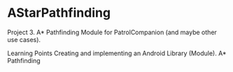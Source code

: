 # AStarPathfinding
Project 3. A* Pathfinding Module for PatrolCompanion (and maybe other use cases).

Learning Points
  Creating and implementing an Android Library (Module).
  A* Pathfinding
